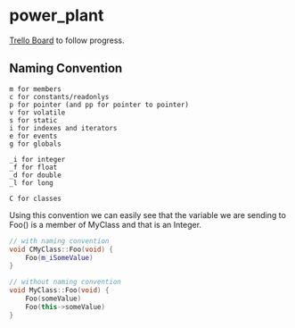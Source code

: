 # power_plant

[Trello Board](https://trello.com/b/T13cxD25/project-power-grid) to follow progress.

## Naming Convention

```
m for members
c for constants/readonlys
p for pointer (and pp for pointer to pointer)
v for volatile
s for static
i for indexes and iterators
e for events
g for globals

_i for integer
_f for float
_d for double
_l for long

C for classes
```

Using this convention we can easily see that the variable we are sending to Foo() is a member of MyClass and that is an Integer.

```cpp
// with naming convention
void CMyClass::Foo(void) {
	Foo(m_iSomeValue)
}

// without naming convention
void MyClass::Foo(void) {
	Foo(someValue)
	Foo(this->someValue)
}
```


